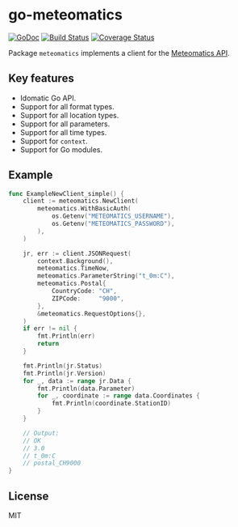 # go-meteomatics

[![GoDoc](https://godoc.org/github.com/twpayne/go-meteomatics?status.svg)](https://godoc.org/github.com/twpayne/go-meteomatics)
[![Build Status](https://travis-ci.org/twpayne/go-meteomatics.svg?branch=master)](https://travis-ci.org/twpayne/go-meteomatics)
[![Coverage Status](https://coveralls.io/repos/github/twpayne/go-meteomatics/badge.svg)](https://coveralls.io/github/twpayne/go-meteomatics)

Package `meteomatics` implements a client for the [Meteomatics
API](https://www.meteomatics.com/en/api/overview/).

## Key features

* Idomatic Go API.
* Support for all format types.
* Support for all location types.
* Support for all parameters.
* Support for all time types.
* Support for `context`.
* Support for Go modules.

## Example

```go
func ExampleNewClient_simple() {
	client := meteomatics.NewClient(
		meteomatics.WithBasicAuth(
			os.Getenv("METEOMATICS_USERNAME"),
			os.Getenv("METEOMATICS_PASSWORD"),
		),
	)

	jr, err := client.JSONRequest(
		context.Background(),
		meteomatics.TimeNow,
		meteomatics.ParameterString("t_0m:C"),
		meteomatics.Postal{
			CountryCode: "CH",
			ZIPCode:     "9000",
		},
		&meteomatics.RequestOptions{},
	)
	if err != nil {
		fmt.Println(err)
		return
	}

	fmt.Println(jr.Status)
	fmt.Println(jr.Version)
	for _, data := range jr.Data {
		fmt.Println(data.Parameter)
		for _, coordinate := range data.Coordinates {
			fmt.Println(coordinate.StationID)
		}
	}

	// Output:
	// OK
	// 3.0
	// t_0m:C
	// postal_CH9000
}
```

## License

MIT
